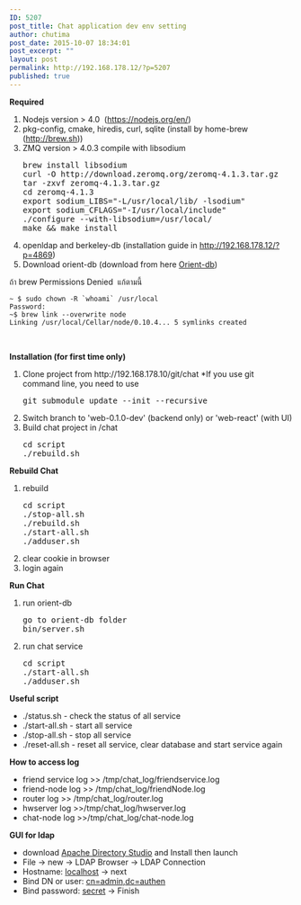 ```yaml
---
ID: 5207
post_title: Chat application dev env setting
author: chutima
post_date: 2015-10-07 18:34:01
post_excerpt: ""
layout: post
permalink: http://192.168.178.12/?p=5207
published: true
---
```

<strong>Required</strong>
<ol>
	<li>Nodejs version &gt; 4.0  (<a href="https://nodejs.org/en/">https://nodejs.org/en/</a>)</li>
	<li>pkg-config, cmake, hiredis, curl, sqlite (install by home-brew (<a href="http://brew.sh">http://brew.sh</a>))</li>
	<li>ZMQ version &gt; 4.0.3 compile with libsodium
<pre>brew install libsodium
curl -O http://download.zeromq.org/zeromq-4.1.3.tar.gz
tar -zxvf zeromq-4.1.3.tar.gz
cd zeromq-4.1.3
export sodium_LIBS="-L/usr/local/lib/ -lsodium"
export sodium_CFLAGS="-I/usr/local/include"
./configure --with-libsodium=/usr/local/
make &amp;&amp; make install</pre>
</li>
	<li>openldap and berkeley-db (installation guide in <a href="http://192.168.178.12/?p=4869">http://192.168.178.12/?p=4869</a>)</li>
	<li>Download orient-db (download from here <a href="http://orientdb.com/download.php?email=unknown@unknown.com&amp;file=orientdb-community-2.1.6.tar.gz&amp;os=mac">Orient-db</a>)</li>
</ol>
ถ้า brew Permissions Denied  แก้ตามนี้
<pre><code>~ $ sudo chown -R `whoami` /usr/local
Password:
~$ brew link --overwrite node
Linking /usr/local/Cellar/node/0.10.4... 5 symlinks created</code></pre>
&nbsp;

<strong>Installation (for first time only)</strong>
<ol>
	<li>Clone project from http://192.168.178.10/git/chat
*If you use git command line, you need to use
<pre>git submodule update --init --recursive</pre>
</li>
	<li>Switch branch to 'web-0.1.0-dev' (backend only) or 'web-react' (with UI)</li>
	<li>Build chat project in /chat
<pre>cd script
./rebuild.sh</pre>
</li>
</ol>
<strong>Rebuild Chat</strong>
<ol>
	<li>rebuild
<pre>cd script
./stop-all.sh
./rebuild.sh
./start-all.sh
./adduser.sh</pre>
</li>
	<li>clear cookie in browser</li>
	<li>login again</li>
</ol>
<strong>Run Chat</strong>
<ol>
	<li>run orient-db
<pre>go to orient-db folder
bin/server.sh</pre>
</li>
	<li>run chat service
<pre>cd script
./start-all.sh
./adduser.sh</pre>
</li>
</ol>
<strong>Useful script</strong>
<ul>
	<li>./status.sh - check the status of all service</li>
	<li>./start-all.sh - start all service</li>
	<li>./stop-all.sh - stop all service</li>
	<li>./reset-all.sh - reset all service, clear database and start service again</li>
</ul>
<strong>How to access log</strong>
<ul>
	<li>friend service log &gt;&gt; /tmp/chat_log/friendservice.log</li>
	<li>friend-node log &gt;&gt; /tmp/chat_log/friendNode.log</li>
	<li>router log &gt;&gt; /tmp/chat_log/router.log</li>
	<li>hwserver log &gt;&gt;/tmp/chat_log/hwserver.log</li>
	<li>chat-node log &gt;&gt;/tmp/chat_log/chat-node.log</li>
</ul>
<strong>GUI for ldap</strong>
<ul>
	<li>download <a href="https://directory.apache.org/apacheds/download/download-macosx.html">Apache Directory Studio</a> and Install then launch</li>
	<li>File -&gt; new -&gt; LDAP Browser -&gt; LDAP Connection</li>
	<li>Hostname: <span style="text-decoration: underline;">localhost</span> -&gt; next</li>
	<li>Bind DN or user: <span style="text-decoration: underline;">cn=admin,dc=authen</span></li>
	<li>Bind password: <span style="text-decoration: underline;">secret</span> -&gt; Finish</li>
</ul>
